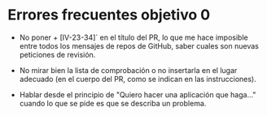 # Errores frecuentes objetivo 0

* No poner + [IV-23-34]` en el título del PR, lo que me hace imposible entre
  todos los mensajes de repos de GitHub, saber cuales son nuevas peticiones de
  revisión.

* No mirar bien la lista de comprobación o no insertarla en el lugar adecuado
  (en el cuerpo del PR, como se indican en las instrucciones).

* Hablar desde el principio de "Quiero hacer una aplicación que haga..." cuando
  lo que se pide es que se describa un problema.

